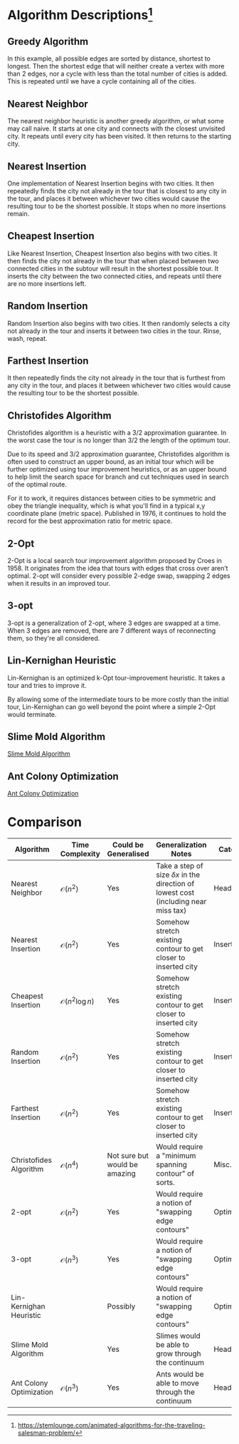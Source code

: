 # Algorithm Descriptions[^1]

[^1]: https://stemlounge.com/animated-algorithms-for-the-traveling-salesman-problem/

## Greedy Algorithm

In this example, all possible edges are sorted by distance, shortest to longest. Then the shortest edge that will neither create a vertex with more than 2 edges, nor a cycle with less than the total number of cities is added. This is repeated until we have a cycle containing all of the cities.

## Nearest Neighbor

The nearest neighbor heuristic is another greedy algorithm, or what some may call naive. It starts at one city and connects with the closest unvisited city. It repeats until every city has been visited. It then returns to the starting city.

## Nearest Insertion

One implementation of Nearest Insertion begins with two cities. It then repeatedly finds the city not already in the tour that is closest to any city in the tour, and places it between whichever two cities would cause the resulting tour to be the shortest possible. It stops when no more insertions remain.

## Cheapest Insertion

Like Nearest Insertion, Cheapest Insertion also begins with two cities. It then finds the city not already in the tour that when placed between two connected cities in the subtour will result in the shortest possible tour. It inserts the city between the two connected cities, and repeats until there are no more insertions left.

## Random Insertion

Random Insertion also begins with two cities. It then randomly selects a city not already in the tour and inserts it between two cities in the tour. Rinse, wash, repeat.

## Farthest Insertion

It then repeatedly finds the city not already in the tour that is furthest from any city in the tour, and places it between whichever two cities would cause the resulting tour to be the shortest possible.

## Christofides Algorithm

Christofides algorithm is a heuristic with a 3/2 approximation guarantee. In the worst case the tour is no longer than 3/2 the length of the optimum tour.

Due to its speed and 3/2 approximation guarantee, Christofides algorithm is often used to construct an upper bound, as an initial tour which will be further optimized using tour improvement heuristics, or as an upper bound to help limit the search space for branch and cut techniques used in search of the optimal route.

For it to work, it requires distances between cities to be symmetric and obey the triangle inequality, which is what you'll find in a typical x,y coordinate plane (metric space). Published in 1976, it continues to hold the record for the best approximation ratio for metric space.

## 2-Opt

2-Opt is a local search tour improvement algorithm proposed by Croes in 1958. It originates from the idea that tours with edges that cross over aren’t optimal. 2-opt will consider every possible 2-edge swap, swapping 2 edges when it results in an improved tour.

## 3-opt

3-opt is a generalization of 2-opt, where 3 edges are swapped at a time. When 3 edges are removed, there are 7 different ways of reconnecting them, so they're all considered.

## Lin-Kernighan Heuristic

Lin-Kernighan is an optimized k-Opt tour-improvement heuristic. It takes a tour and tries to improve it.

By allowing some of the intermediate tours to be more costly than the initial tour, Lin-Kernighan can go well beyond the point where a simple 2-Opt would terminate.

## Slime Mold Algorithm

[Slime Mold Algorithm](https://www.sciencedirect.com/science/article/pii/S0167739X19320941)

## Ant Colony Optimization

[Ant Colony Optimization](http://www.cs.unibo.it/babaoglu/courses/cas05-06/tutorials/Ant_Colony_Optimization.pdf)

# Comparison

| **Algorithm** | **Time Complexity** | **Could be Generalised** | **Generalization Notes** | **Category** |
|---|---|---|---|---|
| Nearest Neighbor | $\mathcal{O}(n^2)$ | Yes | Take a step of size $\delta x$ in the direction of lowest cost (including near miss tax) | Head-first |
| Nearest Insertion | $\mathcal{O}(n^2)$ | Yes | Somehow stretch existing contour to get closer to inserted city | Insertion |
| Cheapest Insertion | $\mathcal{O}(n^2\log{n})$ | Yes | Somehow stretch existing contour to get closer to inserted city | Insertion |
| Random Insertion | $\mathcal{O}(n^2)$ | Yes | Somehow stretch existing contour to get closer to inserted city | Insertion |
| Farthest Insertion | $\mathcal{O}(n^2)$ | Yes | Somehow stretch existing contour to get closer to inserted city | Insertion |
| Christofides Algorithm | $\mathcal{O}(n^4)$ | Not sure but would be amazing | Would require a "minimum spanning contour" of sorts. | Misc. |
| 2-opt | $\mathcal{O}(n^2)$ | Yes | Would require a notion of "swapping edge contours" | Optimization |
| 3-opt | $\mathcal{O}(n^3)$ | Yes | Would require a notion of "swapping edge contours" | Optimization |
| Lin-Kernighan Heuristic |  | Possibly | Would require a notion of "swapping edge contours" | Optimization |
| Slime Mold Algorithm |  | Yes | Slimes would be able to grow through the continuum | Head-first |
| Ant Colony Optimization | $\mathcal{O}(n^3)$ | Yes | Ants would be able to move through the continuum | Head-first |